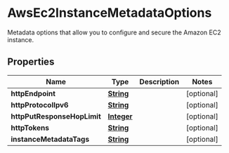 

# AwsEc2InstanceMetadataOptions

Metadata options that allow you to configure and secure the Amazon EC2 instance.

## Properties

| Name | Type | Description | Notes |
|------------ | ------------- | ------------- | -------------|
|**httpEndpoint** | [**String**](String.md) |  |  [optional] |
|**httpProtocolIpv6** | [**String**](String.md) |  |  [optional] |
|**httpPutResponseHopLimit** | [**Integer**](Integer.md) |  |  [optional] |
|**httpTokens** | [**String**](String.md) |  |  [optional] |
|**instanceMetadataTags** | [**String**](String.md) |  |  [optional] |



